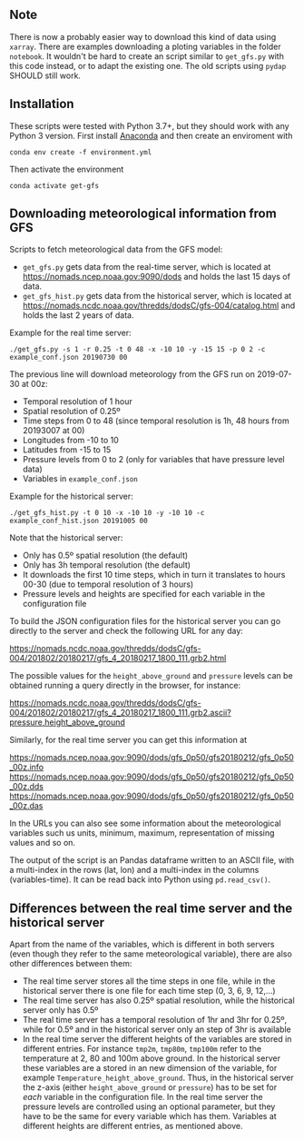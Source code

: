 ## Note

There is now a probably easier way to download this kind of data using `xarray`. There are examples downloading a ploting variables in the folder `notebook`. It wouldn't be hard to create an script similar to `get_gfs.py` with this code instead, or to adapt the existing one. The old scripts using `pydap` SHOULD still work.


## Installation

These scripts were tested with Python 3.7+, but they should work with any Python 3 version. First install [Anaconda](https://www.anaconda.com/distribution/#download-section) and then
create an enviroment with 

    conda env create -f environment.yml

Then activate the environment

    conda activate get-gfs


## Downloading meteorological information from GFS

Scripts to fetch meteorological data from the GFS model:
 * `get_gfs.py` gets data from the real-time server, which is located at
   <https://nomads.ncep.noaa.gov:9090/dods> and holds the last 15 days of data.
 * `get_gfs_hist.py` gets data from the historical server, which is located
   at <https://nomads.ncdc.noaa.gov/thredds/dodsC/gfs-004/catalog.html> and
   holds the last 2 years of data.

Example for the real time server:

    ./get_gfs.py -s 1 -r 0.25 -t 0 48 -x -10 10 -y -15 15 -p 0 2 -c example_conf.json 20190730 00

The previous line will download meteorology from the GFS run on 2019-07-30 at 00z:

   * Temporal resolution of 1 hour
   * Spatial resolution of 0.25º
   * Time steps from 0 to 48 (since temporal resolution is 1h, 48 hours from 20193007 at 00)
   * Longitudes from -10 to 10
   * Latitudes from -15 to 15
   * Pressure levels from 0 to 2 (only for variables that have pressure level data)
   * Variables in `example_conf.json`

Example for the historical server:

    ./get_gfs_hist.py -t 0 10 -x -10 10 -y -10 10 -c example_conf_hist.json 20191005 00

Note that the historical server:

   * Only has 0.5º spatial resolution (the default)
   * Only has 3h temporal resolution (the default)
   * It downloads the first 10 time steps, which in turn it translates to hours 00-30 (due to temporal resolution of 3 hours)
   * Pressure levels and heights are specified for each variable in the configuration file

To build the JSON configuration files for the historical server you can go 
directly to the server and check the following URL for any day:

<https://nomads.ncdc.noaa.gov/thredds/dodsC/gfs-004/201802/20180217/gfs_4_20180217_1800_111.grb2.html>

The possible values for the `height_above_ground` and `pressure` levels can be
obtained running a query directly in the browser, for instance:

<https://nomads.ncdc.noaa.gov/thredds/dodsC/gfs-004/201802/20180217/gfs_4_20180217_1800_111.grb2.ascii?pressure,height_above_ground>

Similarly, for the real time server you can get this information at

<https://nomads.ncep.noaa.gov:9090/dods/gfs_0p50/gfs20180212/gfs_0p50_00z.info>
<https://nomads.ncep.noaa.gov:9090/dods/gfs_0p50/gfs20180212/gfs_0p50_00z.dds>
<https://nomads.ncep.noaa.gov:9090/dods/gfs_0p50/gfs20180212/gfs_0p50_00z.das>

In the URLs you can also see some information about the meteorological variables
such us units, minimum, maximum, representation of missing values and so on.

The output of the script is an Pandas dataframe written to an ASCII file, with a
multi-index in the rows (lat, lon) and a multi-index in the columns
(variables-time). It can be read back into Python using `pd.read_csv()`.

## Differences between the real time server and the historical server

Apart from the name of the variables, which is different in both servers (even
though they refer to the same meteorological variable), there are also other
differences between them:
  * The real time server stores all the time steps in one file, while in the
    historical server there is one file for each time step (0, 3, 6, 9, 12,...)
  * The real time server has also 0.25º spatial resolution, while the historical
    server only has 0.5º
  * The real time server has a temporal resolution of 1hr and 3hr for 0.25º,
    while for 0.5º and in the historical server only an step of 3hr is available
  * In the real time server the different heights of the variables are stored
    in different entries. For instance `tmp2m`, `tmp80m`, `tmp100m` refer to
    the temperature at 2, 80 and 100m above ground. In the historical server
    these variables are a stored in an new dimension of the variable, for
    example `Temperature_height_above_ground`. Thus, in the historical server
    the z-axis (either `height_above_ground` or `pressure`) has to be set for
    *each* variable in the configuration file. In the real time server the
    pressure levels are controlled using an optional parameter, but they have
    to be the same for every variable which has them. Variables at different
    heights are different entries, as mentioned above.
